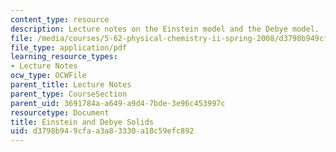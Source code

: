 ```yaml
---
content_type: resource
description: Lecture notes on the Einstein model and the Debye model.
file: /media/courses/5-62-physical-chemistry-ii-spring-2008/d3798b949cfaa3a83330a18c59efc892_21s_562ln08.pdf
file_type: application/pdf
learning_resource_types:
- Lecture Notes
ocw_type: OCWFile
parent_title: Lecture Notes
parent_type: CourseSection
parent_uid: 3691784a-a649-a9d4-7bde-3e96c453997c
resourcetype: Document
title: Einstein and Debye Solids
uid: d3798b94-9cfa-a3a8-3330-a18c59efc892
---
```

